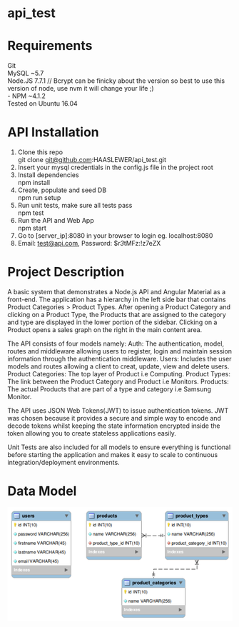 # api_test

# Requirements
Git<br />
MySQL ~5.7<br />
Node.JS 7.7.1 // Bcrypt can be finicky about the version so best to use this version of node, use nvm it will change your life ;)<br />
	- NPM ~4.1.2<br />
Tested on Ubuntu 16.04<br />

# API Installation
1.  Clone this repo<br />
git clone git@github.com:HAASLEWER/api_test.git<br />
2. Insert your mysql credentials in the config.js file in the project root<br />
3. Install dependencies<br />
npm install<br />
4. Create, populate and seed DB<br />
npm run setup<br />
5. Run unit tests, make sure all tests pass<br />
npm test<br />
6. Run the API and Web App<br />
npm start<br />
7. Go to [server_ip]:8080 in your browser to login eg. localhost:8080<br />
8. Email: test@api.com, Password: $*r3*tMFz:!z7eZX <br />

# Project Description
A basic system that demonstrates a Node.js API and Angular Material as a front-end.  The application has a hierarchy in the left side bar that contains Product Categories > Product Types.  After opening a Product Category and clicking on a Product Type, the Products that are assigned to the category and type are displayed in the lower portion of the sidebar.  Clicking on a Product opens a sales graph on the right in the main content area.

The API consists of four models namely:
Auth: The authentication, model, routes and middleware allowing users to register, login and maintain session information through the authentication middleware.
Users: Includes the user models and routes allowing a client to creat, update, view and delete users.
Product Categories: The top layer of Product i.e Computing.
Product Types: The link between the Product Category and Product i.e Monitors.
Products: The actual Products that are part of a type and category i.e Samsung Monitor.

The API uses JSON Web Tokens(JWT) to issue authentication tokens.  JWT was chosen because it provides a secure and simple way to encode and decode tokens whilst keeping the state information encrypted inside the token allowing you to create stateless applications easily.

Unit Tests are also included for all models to ensure everything is functional before starting the application and makes it easy to scale to continuous integration/deployment environments.

# Data Model
![alt text](https://raw.githubusercontent.com/HAASLEWER/api_test/master/db/api_data_model.png)
